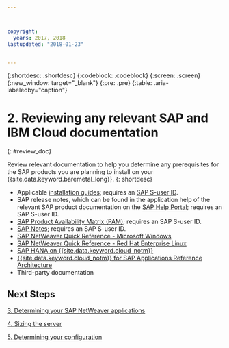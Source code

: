 ```yaml
---



copyright:
  years: 2017, 2018
lastupdated: "2018-01-23"


---
```


{:shortdesc: .shortdesc}
{:codeblock: .codeblock}
{:screen: .screen}
{:new_window: target="_blank"}
{:pre: .pre}
{:table: .aria-labeledby="caption"}


# 2. Reviewing any relevant SAP and IBM Cloud documentation
{: #review_doc}

Review relevant documentation to help you determine any prerequisites for the SAP products you are planning to install on your {{site.data.keyword.baremetal_long}}.
{: shortdesc}

  * Applicable [installation guides](https://support.sap.com/software/installations.html); requires an [SAP S-user ID](/docs/infrastructure/sap-netweaver/sap-index.html#getting-started).
  * SAP release notes, which can be found in the application help of the relevant SAP product documentation on the [SAP Help Portal](https://help.sap.com/); requires an SAP S-user ID.
  * [SAP Product Availability Matrix (PAM)](https://apps.support.sap.com/sap/support/pam); requires an SAP S-user ID.
  * [SAP Notes](https://support.sap.com/notes); requires an SAP S-user ID.
  * [SAP NetWeaver Quick Reference - Microsoft Windows](https://console.bluemix.net/docs/infrastructure/sap-netweaver-ms-grq/ms-index.html#getting-started)
  * [SAP NetWeaver Quick Reference - Red Hat Enterprise Linux](https://console.bluemix.net/docs/infrastructure/sap-netweaver-rhel-qrg/rhel-index.html#getting-started)
  * [SAP HANA on {{site.data.keyword.cloud_notm}}](https://console.bluemix.net/docs/infrastructure/sap-hana/hana-index.html#getting-started)
  * [{{site.data.keyword.cloud_notm}} for SAP Applications Reference Architecture](https://console.bluemix.net/docs/infrastructure/sap-reference-architecture/sap-ra-index.html#getting-started)
  * Third-party documentation
  
## Next Steps
  
  [3. Determining your SAP NetWeaver applications](/docs/infrastructure/sap-netweaver/sap-determine-apps.html)
    
  [4. Sizing the server](/docs/infrastructure/sap-netweaver/sap-size-server.html)
    
  [5. Determining your configuration](/docs/infrastructure/sap-netweaver/sap-determine-configuration.html)
